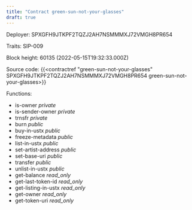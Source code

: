 ```yaml
---
title: "Contract green-sun-not-your-glasses"
draft: true
---
```

Deployer: SPXGFH9JTKPF2TQZJ2AH7NSMMMXJ72VMGH8PR654

Traits:
SIP-009 



Block height: 60135 (2022-05-15T19:32:33.000Z)

Source code: {{<contractref "green-sun-not-your-glasses" SPXGFH9JTKPF2TQZJ2AH7NSMMMXJ72VMGH8PR654 green-sun-not-your-glasses>}}

Functions:

* is-owner _private_
* is-sender-owner _private_
* trnsfr _private_
* burn _public_
* buy-in-ustx _public_
* freeze-metadata _public_
* list-in-ustx _public_
* set-artist-address _public_
* set-base-uri _public_
* transfer _public_
* unlist-in-ustx _public_
* get-balance _read_only_
* get-last-token-id _read_only_
* get-listing-in-ustx _read_only_
* get-owner _read_only_
* get-token-uri _read_only_
